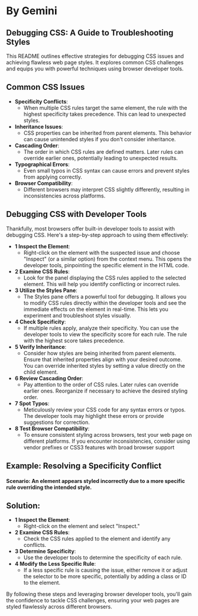 # By Gemini

## Debugging CSS: A Guide to Troubleshooting Styles

This README outlines effective strategies for debugging CSS issues and achieving flawless web page styles. It explores common CSS challenges and equips you with powerful techniques using browser developer tools.

## Common CSS Issues

- **Specificity Conflicts**:
    - When multiple CSS rules target the same element, the rule with the highest specificity takes precedence. This can lead to unexpected styles.
- **Inheritance Issues**:
    - CSS properties can be inherited from parent elements. This behavior can cause unintended styles if you don't consider inheritance.
- **Cascading Order**:
    - The order in which CSS rules are defined matters. Later rules can override earlier ones, potentially leading to unexpected results.
- **Typographical Errors**:
    - Even small typos in CSS syntax can cause errors and prevent styles from applying correctly.
- **Browser Compatibility**:
    - Different browsers may interpret CSS slightly differently, resulting in inconsistencies across platforms.

## Debugging CSS with Developer Tools

Thankfully, most browsers offer built-in developer tools to assist with debugging CSS. Here's a step-by-step approach to using them effectively:

- **1 Inspect the Element**:
    - Right-click on the element with the suspected issue and choose "Inspect" (or a similar option) from the context menu. This opens the developer tools, pinpointing the specific element in the HTML code.
- **2 Examine CSS Rules**:
    - Look for the panel displaying the CSS rules applied to the selected element. This will help you identify conflicting or incorrect rules.
- **3 Utilize the Styles Pane**:
    - The Styles pane offers a powerful tool for debugging. It allows you to modify CSS rules directly within the developer tools and see the immediate effects on the element in real-time. This lets you experiment and troubleshoot styles visually.
- **4 Check Specificity**:
    - If multiple rules apply, analyze their specificity. You can use the developer tools to view the specificity score for each rule. The rule with the highest score takes precedence.
- **5 Verify Inheritance**:
    - Consider how styles are being inherited from parent elements. Ensure that inherited properties align with your desired outcome. You can override inherited styles by setting a value directly on the child element.
- **6 Review Cascading Order**:
    - Pay attention to the order of CSS rules. Later rules can override earlier ones. Reorganize if necessary to achieve the desired styling order.
- **7 Spot Typos**:
    - Meticulously review your CSS code for any syntax errors or typos. The developer tools may highlight these errors or provide suggestions for correction.
- **8 Test Browser Compatibility**:
    - To ensure consistent styling across browsers, test your web page on different platforms. If you encounter inconsistencies, consider using vendor prefixes or CSS3 features with broad browser support

## Example: Resolving a Specificity Conflict

#### Scenario: An element appears styled incorrectly due to a more specific rule overriding the intended style.

## Solution:

- **1 Inspect the Element**:
    - Right-click on the element and select "Inspect."
- **2 Examine CSS Rules**:
    - Check the CSS rules applied to the element and identify any conflicts.
- **3 Determine Specificity**:
    - Use the developer tools to determine the specificity of each rule.
- **4 Modify the Less Specific Rule**:
    - If a less specific rule is causing the issue, either remove it or adjust the selector to be more specific, potentially by adding a class or ID to the element.

By following these steps and leveraging browser developer tools, you'll gain the confidence to tackle CSS challenges, ensuring your web pages are styled flawlessly across different browsers.
